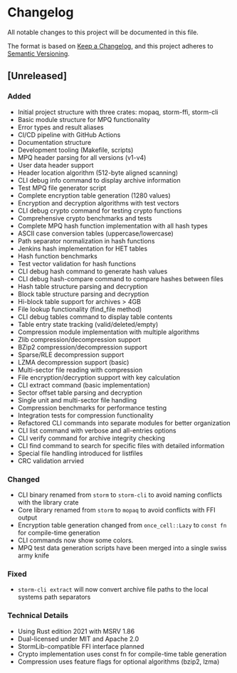 # Changelog

All notable changes to this project will be documented in this file.

The format is based on [Keep a Changelog](https://keepachangelog.com/en/1.0.0/),
and this project adheres to [Semantic Versioning](https://semver.org/spec/v2.0.0.html).

## [Unreleased]

### Added

- Initial project structure with three crates: mopaq, storm-ffi, storm-cli
- Basic module structure for MPQ functionality
- Error types and result aliases
- CI/CD pipeline with GitHub Actions
- Documentation structure
- Development tooling (Makefile, scripts)
- MPQ header parsing for all versions (v1-v4)
- User data header support
- Header location algorithm (512-byte aligned scanning)
- CLI debug info command to display archive information
- Test MPQ file generator script
- Complete encryption table generation (1280 values)
- Encryption and decryption algorithms with test vectors
- CLI debug crypto command for testing crypto functions
- Comprehensive crypto benchmarks and tests
- Complete MPQ hash function implementation with all hash types
- ASCII case conversion tables (uppercase/lowercase)
- Path separator normalization in hash functions
- Jenkins hash implementation for HET tables
- Hash function benchmarks
- Test vector validation for hash functions
- CLI debug hash command to generate hash values
- CLI debug hash-compare command to compare hashes between files
- Hash table structure parsing and decryption
- Block table structure parsing and decryption
- Hi-block table support for archives > 4GB
- File lookup functionality (find_file method)
- CLI debug tables command to display table contents
- Table entry state tracking (valid/deleted/empty)
- Compression module implementation with multiple algorithms
- Zlib compression/decompression support
- BZip2 compression/decompression support
- Sparse/RLE decompression support
- LZMA decompression support (basic)
- Multi-sector file reading with compression
- File encryption/decryption support with key calculation
- CLI extract command (basic implementation)
- Sector offset table parsing and decryption
- Single unit and multi-sector file handling
- Compression benchmarks for performance testing
- Integration tests for compression functionality
- Refactored CLI commands into separate modules for better organization
- CLI list command with verbose and all-entries options
- CLI verify command for archive integrity checking
- CLI find command to search for specific files with detailed information
- Special file handling introduced for listfiles
- CRC validation arrvied

### Changed

- CLI binary renamed from `storm` to `storm-cli` to avoid naming conflicts with the library crate
- Core library renamed from `storm` to `mopaq` to avoid conflicts with FFI output
- Encryption table generation changed from `once_cell::Lazy` to `const fn` for compile-time generation
- CLI commands now show some colors.
- MPQ test data generation scripts have been merged into a single swiss army knife

### Fixed

- `storm-cli extract` will now convert archive file paths to the local systems path separators

### Technical Details

- Using Rust edition 2021 with MSRV 1.86
- Dual-licensed under MIT and Apache 2.0
- StormLib-compatible FFI interface planned
- Crypto implementation uses const fn for compile-time table generation
- Compression uses feature flags for optional algorithms (bzip2, lzma)
